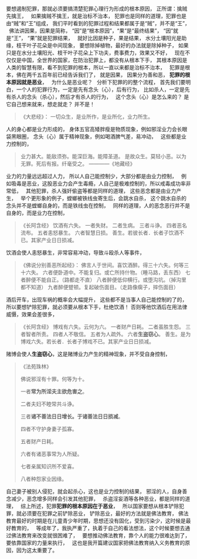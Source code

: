 要想遏制犯罪，那就必须要搞清楚犯罪心理行为形成的根本原因，
正所谓：擒贼先擒王，
&nbsp;
如果擒贼不擒王，就是治标不治本，
犯罪也是同样的道理，犯罪也是由“贼”和“王”组成，
我们平时看到的犯罪过程和结果都属于是“贼”，并不是“王”，
&nbsp;
佛法讲因果，因果是简称，
“因”是“根本原因”，“果”是“最终结果”，
“因”就是“王”，
“果”就是犯罪结果，
&nbsp;
就好比因是种子，果是结果，
水分土壤阳光是助缘，枝干叶子花朵是中间现象，
要想除掉植物，最好的办法就是除掉种子，
如果只是在水分土壤阳光、枝干叶子花朵上下功夫，费事费力，效果又不好，
&nbsp;
现在不仅仅是中国，全世界的国家，在防治犯罪上，都没有从根本下手，
其根本原因是人类的智慧有限，看不到犯罪的根本，所以一直以来都是治标不治本，
&nbsp;
犯罪是根本，佛在两千五百年前已经告诉我们了，
就是因果，
因果分为善和恶，
**犯罪的根本原因就是恶业**，
&nbsp;
为什么是恶业呢？
&nbsp;
分析下犯罪的的整个流程，
首先我们要明白，一个人的犯罪行为，一定是先有念头（心），后有行为，
比如杀人，一定是先有杀人的念头（杀心），然后才有杀人的行为，
&nbsp;
这个念头（心）是怎么来的？
是它自己想来就来，想走就走？
并不是！

> 《大悲经》： 
> 一切众生，是业所作，是业所化，业力所生。

人的身心都是业力形成的，
身体五官高矮胖瘦是物质现象，例如邪淫业力会长眼袋黑眼圈，
念头（心）属于精神现象，例如喝酒脾气差，易冲动，
&nbsp;
这些都是业力控制的，

> 业力甚大。能敌须弥。能深巨海。能障圣道。 
> 是故众生。莫轻小恶。以为无罪。死后有报。纤毫受之。 
> ————《地藏经》

业力的力量远远超过人力，
所以人自己能控制少，大部分都是由业力控制，
&nbsp;
例如吸毒是恶业，这股恶业力会产生毒瘾，人自己是极难控制的，所以戒毒成功率非常低，
&nbsp;
其他犯罪，杀人强奸偷盗等都是同样的道理，
这些恶念都是由业力产生，
&nbsp;
举个更形象的例子，螳螂被铁线虫寄生后，会跳水自杀，
这个跳水自杀的念头并不是螳螂自身的，而是铁线虫在控制，
&nbsp;
同样的道理，人的恶念恶行并不是自身的，而是业力在控制，

> 《长阿含经》
> 饮酒有六失。
> 一者失财。
> 二者生病。
> 三者斗诤。
> 四者恶名流布。
> 五者恚怒暴生。
> 六者智慧日损。
> 善生。若彼长者．长者子饮酒不已。其家产业日日损减。

饮酒会使人恚怒暴生，非常容易冲动，导致斗殴杀人等事件，

> 《佛说分别善恶所起经》：
> 佛言人于世间。喜饮酒醉。得三十六失。何等三十六失。
> 六者便卧道中。不能复归。或亡所持什物。（睡马路，丢东西）
> 七者醉便不能自正。（路都走不直）
> 八者醉便低仰横行。或堕沟坑。（掉沟里都不知道）
> 九者醉便躄顿。复起破伤面目。（走路像瘸子，摔伤面目）

酒后开车，出现车祸的概率会大幅提升，
这些都不是当事人自己能控制的了的，
所以要想铲除犯罪，就必须要从根本下手，杜绝饮酒！
否则等他饮酒后在用法律威慑，效果会差很多，

> ﻿《长阿含经》
> 博戏有六失。云何为六。
> 一者财产日耗。
> 二者虽胜生怨。
> 三者智者所责。
> 四者人不敬信。
> 五者为人疏外。
> 六者**生盗窃心**。
> 善生。是为博戏六失。若长者．长者子博戏不已。其家产业日日损减。

赌博会使人**生盗窃心**，这是赌博业力产生的精神现象，并不受自身控制，

> 《法苑珠林》 
> 
> 佛说邪淫有十罪。何等为十。 
> 
> 一者**常为所淫夫主欲危害之**。 
> 
> 二者夫妇不睦常共斗诤。 
> 
> 三者**诸不善法日日增长。于诸善法日日损减**。 
> 
> 四者不守护身妻子孤寡。 
> 
> 五者财产日耗。 
> 
> 六者有诸恶事常为人所疑。 
> 
> 七者亲属知识所不爱喜。 
> 
> 八者种怨家业因缘。

自己妻子被别人侵犯，就会起杀心，这也是业力控制的结果，
邪淫的人，自身善念减少，恶念增多同样会引发其他犯罪，
&nbsp;
杀盗淫妄酒等各种恶业，都是同样的道理，
&nbsp;
综上所述，犯罪**犯罪的根本原因在于恶业**，
&nbsp;
所以国家要想从根本铲除犯罪，就必须要在犯罪之前铲除恶业，
铲除恶业，最好的方法就是佛法教育，
佛法教育最好的时期是在儿童青少年时期，思想还没有固化，受到污染少，这时候是最好教育的，
&nbsp;
等成年了，我执严重了，执着于自己的看法想法，这个时候要想去通过佛法教育来改变就很困难了，
&nbsp;
要想推动佛法教育，靠个人的能力很难达到了，
要依靠国家的力量来执行，
&nbsp;
这也是我开篇建议国家把佛法教育纳入义务教育的原因，因为这太重要了。







